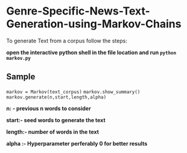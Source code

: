 # Genre-Specific-News-Text-Generation-using-Markov-Chains

To generate Text from a corpus follow the steps:

**open the interactive python shell in the file location and run ```python markov.py```**

## **Sample**

```markov = Markov(text_corpus)```
```markov.show_summary()```
```markov.generate(n,start,length,alpha)```

**n: - previous n words to consider**

**start:- seed words to generate the text**

**length:- number of words in the text**

**alpha :- Hyperparameter perferably 0 for better results**
